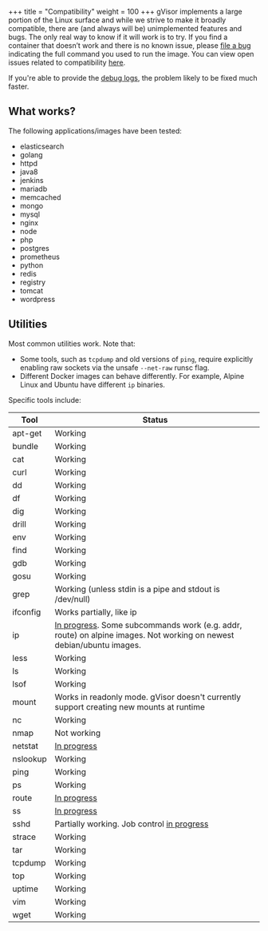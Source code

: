 +++
title = "Compatibility"
weight = 100
+++
gVisor implements a large portion of the Linux surface and while we strive to
make it broadly compatible, there are (and always will be) unimplemented
features and bugs. The only real way to know if it will work is to try. If you
find a container that doesn’t work and there is no known issue, please [file a
bug][bug] indicating the full command you used to run the image. You can view
open issues related to compatibility [here][issues].

If you're able to provide the [debug logs](../debugging/), the
problem likely to be fixed much faster.

## What works?

The following applications/images have been tested:

*   elasticsearch
*   golang
*   httpd
*   java8
*   jenkins
*   mariadb
*   memcached
*   mongo
*   mysql
*   nginx
*   node
*   php
*   postgres
*   prometheus
*   python
*   redis
*   registry
*   tomcat
*   wordpress

## Utilities

Most common utilities work. Note that:

* Some tools, such as `tcpdump` and old versions of `ping`, require explicitly
  enabling raw sockets via the unsafe `--net-raw` runsc flag.
* Different Docker images can behave differently. For example, Alpine Linux and
  Ubuntu have different `ip` binaries.

 Specific tools include:

| Tool     | Status                                                                                    |
| ---      | ---                                                                                       |
| apt-get  | Working |
| bundle   | Working |
| cat      | Working |
| curl     | Working |
| dd       | Working |
| df       | Working |
| dig      | Working |
| drill    | Working |
| env      | Working |
| find     | Working |
| gdb      | Working |
| gosu     | Working |
| grep     | Working (unless stdin is a pipe and stdout is /dev/null) |
| ifconfig | Works partially, like ip |
| ip       | [In progress](https://github.com/google/gvisor/issues/769). Some subcommands work (e.g. addr, route) on alpine images. Not working on newest debian/ubuntu images. |
| less     | Working |
| ls       | Working |
| lsof     | Working |
| mount    | Works in readonly mode. gVisor doesn't currently support creating new mounts at runtime |
| nc       | Working |
| nmap     | Not working |
| netstat  | [In progress](https://github.com/google/gvisor/issues/506) |
| nslookup | Working |
| ping     | Working |
| ps       | Working |
| route    | [In progress](https://github.com/google/gvisor/issues/764) |
| ss       | [In progress](https://github.com/google/gvisor/issues/506) |
| sshd     | Partially working. Job control [in progress](https://github.com/google/gvisor/issues/154) |
| strace   | Working |
| tar      | Working |
| tcpdump  | Working |
| top      | Working |
| uptime   | Working |
| vim      | Working |
| wget     | Working |

[bug]: https://github.com/google/gvisor/issues/new?title=Compatibility%20Issue:
[issues]: https://github.com/google/gvisor/issues?q=is%3Aissue+is%3Aopen+label%3A%22area%3A+compatibility%22
